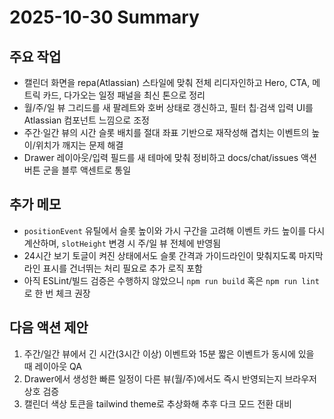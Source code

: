 # 2025-10-30 Summary

## 주요 작업
- 캘린더 화면을 repa(Atlassian) 스타일에 맞춰 전체 리디자인하고 Hero, CTA, 메트릭 카드, 다가오는 일정 패널을 최신 톤으로 정리
- 월/주/일 뷰 그리드를 새 팔레트와 호버 상태로 갱신하고, 필터 칩·검색 입력 UI를 Atlassian 컴포넌트 느낌으로 조정
- 주간·일간 뷰의 시간 슬롯 배치를 절대 좌표 기반으로 재작성해 겹치는 이벤트의 높이/위치가 깨지는 문제 해결
- Drawer 레이아웃/입력 필드를 새 테마에 맞춰 정비하고 docs/chat/issues 액션 버튼 군을 블루 액센트로 통일

## 추가 메모
- `positionEvent` 유틸에서 슬롯 높이와 가시 구간을 고려해 이벤트 카드 높이를 다시 계산하며, `slotHeight` 변경 시 주/일 뷰 전체에 반영됨
- 24시간 보기 토글이 켜진 상태에서도 슬롯 간격과 가이드라인이 맞춰지도록 마지막 라인 표시를 건너뛰는 처리 필요로 추가 로직 포함
- 아직 ESLint/빌드 검증은 수행하지 않았으니 `npm run build` 혹은 `npm run lint`로 한 번 체크 권장

## 다음 액션 제안
1. 주간/일간 뷰에서 긴 시간(3시간 이상) 이벤트와 15분 짧은 이벤트가 동시에 있을 때 레이아웃 QA
2. Drawer에서 생성한 빠른 일정이 다른 뷰(월/주)에서도 즉시 반영되는지 브라우저 상호 검증
3. 캘린더 색상 토큰을 tailwind theme로 추상화해 추후 다크 모드 전환 대비
